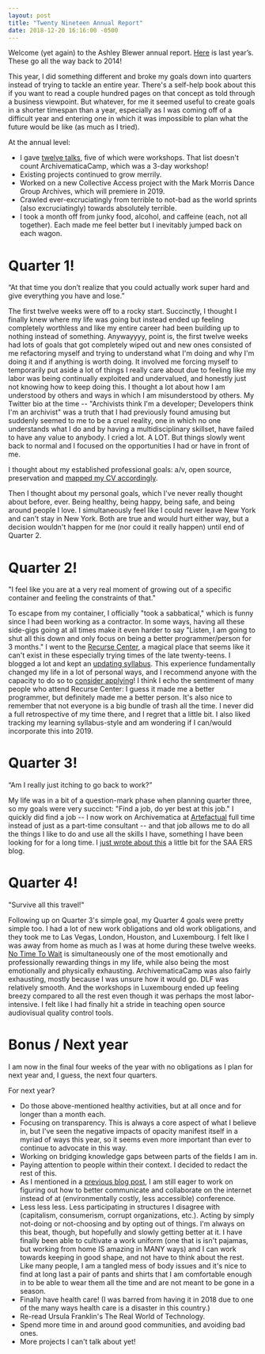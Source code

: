```yaml
---
layout: post
title: "Twenty Nineteen Annual Report"
date: 2018-12-20 16:16:00 -0500
---
```

Welcome (yet again) to the Ashley Blewer annual report. [Here](https://bits.ashleyblewer.com/blog/2017/12/20/2017-reflection-and-2018-goals/) is last year’s. These go all the way back to 2014!

This year, I did something different and broke my goals down into quarters instead of trying to tackle an entire year. There's a self-help book about this if you want to read a couple hundred pages on that concept as told through a business viewpoint. But whatever, for me it seemed useful to create goals in a shorter timespan than a year, especially as I was coming off of a difficult year and entering one in which it was impossible to plan what the future would be like (as much as I tried).

At the annual level:
- I gave [twelve talks](https://bits.ashleyblewer.com/talks/), five of which were workshops. That list doesn't count ArchivematicaCamp, which was a 3-day workshop!
- Existing projects continued to grow merrily.
- Worked on a new Collective Access project with the Mark Morris Dance Group Archives, which will premiere in 2019.
- Crawled ever-excruciatingly from terrible to not-bad as the world sprints (also excruciatingly) towards absolutely terrible.
- I took a month off from junky food, alcohol, and caffeine (each, not all together). Each made me feel better but I inevitably jumped back on each wagon.

# Quarter 1!

“At that time you don’t realize that you could actually work super hard and give everything you have and lose.”

The first twelve weeks were off to a rocky start. Succinctly, I thought I finally knew where my life was going but instead ended up feeling completely worthless and like my entire career had been building up to nothing instead of something. Anywayyyy, point is, the first twelve weeks had lots of goals that got completely wiped out and new ones consisted of me refactoring myself and trying to understand what I'm doing and why I'm doing it and if anything is worth doing. It involved me forcing myself to temporarily put aside a lot of things I really care about due to feeling like my labor was being continually exploited and undervalued, and honestly just not knowing how to keep doing this. I thought a lot about how I am understood by others and ways in which I am misunderstood by others. My Twitter bio at the time -- "Archivists think I'm a developer; Developers think I'm an archivist" was a truth that I had previously found amusing but suddenly seemed to me to be a cruel reality, one in which no one understands what I do and by having a multidisciplinary skillset, have failed to have any value to anybody. I cried a lot. A LOT. But things slowly went back to normal and I focused on the opportunities I had or have in front of me.

I thought about my established professional goals: a/v, open source, preservation and [mapped my CV accordingly](https://ashleyblewer.com/how-did-i-get-here.html).

Then I thought about my personal goals, which I've never really thought about before, ever. Being healthy, being happy, being safe, and being around people I love. I simultaneously feel like I could never leave New York and can't stay in New York. Both are true and would hurt either way, but a decision wouldn't happen for me (nor could it really happen) until end of Quarter 2.

# Quarter 2! 

"I feel like you are at a very real moment of growing out of a specific container and feeling the constraints of that."

To escape from my container, I officially "took a sabbatical," which is funny since I had been working as a contractor. In some ways, having all these side-gigs going at all times make it even harder to say "Listen, I am going to shut all this down and only focus on being a better programmer/person for 3 months." I went to the [Recurse Center](https://www.recurse.com/), a magical place that seems like it can't exist in these especially trying times of the late twenty-teens. I blogged a lot and kept an [updating syllabus](http://github.com/ablwr/my-recurse-center-syllabus). This experience fundamentally changed my life in a lot of personal ways, and I recommend anyone with the capacity to do so to [consider applying](https://www.recurse.com/apply)! I think I echo the sentiment of many people who attend Recurse Center: I guess it made me a better programmer, but definitely made me a better person. It's also nice to remember that not everyone is a big bundle of trash all the time. I never did a full retrospective of my time there, and I regret that a little bit. I also liked tracking my learning syllabus-style and am wondering if I can/would incorporate this into 2019.

# Quarter 3!

“Am I really just itching to go back to work?”

My life was in a bit of a question-mark phase when planning quarter three, so my goals were very succinct: "Find a job, do yer best at this job." I quickly did find a job -- I now work on Archivematica at [Artefactual](http://artefactual.com/) full time instead of just as a part-time consultant -- and that job allows me to do all the things I like to do and use all the skills I have, something I have been looking for for a long time. I [just wrote about this](https://saaers.wordpress.com/2018/12/11/trained-in-classification-without-classification/) a little bit for the SAA ERS blog.

# Quarter 4!

"Survive all this travel!"

Following up on Quarter 3's simple goal, my Quarter 4 goals were pretty simple too. I had a lot of new work obligations and old work obligations, and they took me to Las Vegas, London, Houston, and Luxembourg. I felt like I was away from home as much as I was at home during these twelve weeks. [No Time To Wait](https://mediaarea.net/NoTimeToWait3) is simultaneously one of the most emotionally and professionally rewarding things in my life, while also being the most emotionally and physically exhausting. ArchivematicaCamp was also fairly exhausting, mostly because I was unsure how it would go. DLF was relatively smooth. And the workshops in Luxembourg ended up feeling breezy compared to all the rest even though it was perhaps the most labor-intensive. I felt like I had finally hit a stride in teaching open source audiovisual quality control tools. 

# Bonus / Next year

I am now in the final four weeks of the year with no obligations as I plan for next year and, I guess, the next four quarters.

For next year?

- Do those above-mentioned healthy activities, but at all once and for longer than a month each.
- Focusing on transparency. This is always a core aspect of what I believe in, but I've seen the negative impacts of opacity manifest itself in a myriad of ways this year, so it seems even more important than ever to continue to advocate in this way.
- Working on bridging knowledge gaps between parts of the fields I am in.
- Paying attention to people within their context. I decided to redact the rest of this.
- As I mentioned in a [previous blog post](https://bits.ashleyblewer.com/blog/2018/10/28/nttw3-and-making-conferences-more-accessible/), I am still eager to work on figuring out how to better communicate and collaborate on the internet instead of at (environmentally costly, less accessible) conference.
- Less less less. Less participating in structures I disagree with (capitalism, consumerism, corrupt organizations, etc.). Acting by simply not-doing or not-choosing and by opting out of things. I'm always on this beat, though, but hopefully and slowly getting better at it. I have finally been able to cultivate a work uniform (one that is isn't pajamas, but working from home IS amazing in MANY ways) and I can work towards keeping in good shape, and not have to think about the rest. Like many people, I am a tangled mess of body issues and it's nice to find at long last a pair of pants and shirts that I am comfortable enough in to be able to wear them all the time and are not meant to be gone in a season.
- Finally have health care! (I was barred from having it in 2018 due to one of the many ways health care is a disaster in this country.)
- Re-read Ursula Franklin's The Real World of Technology.
- Spend more time in and around good communities, and avoiding bad ones.
- More projects I can't talk about yet!
